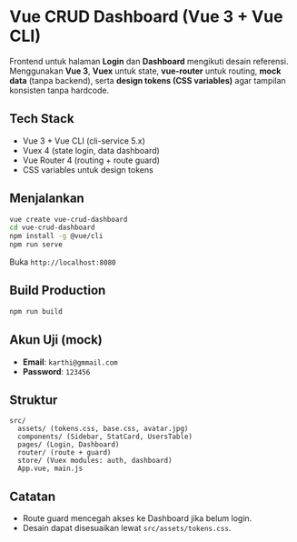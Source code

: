 # Vue CRUD Dashboard (Vue 3 + Vue CLI)

Frontend untuk halaman **Login** dan **Dashboard** mengikuti desain referensi.
Menggunakan **Vue 3**, **Vuex** untuk state, **vue-router** untuk routing, **mock data** (tanpa backend),
serta **design tokens (CSS variables)** agar tampilan konsisten tanpa hardcode.

## Tech Stack

- Vue 3 + Vue CLI (cli-service 5.x)
- Vuex 4 (state login, data dashboard)
- Vue Router 4 (routing + route guard)
- CSS variables untuk design tokens

## Menjalankan

```bash
vue create vue-crud-dashboard
cd vue-crud-dashboard
npm install -g @vue/cli
npm run serve

```

Buka `http://localhost:8080`

## Build Production

```bash
npm run build
```

## Akun Uji (mock)

- **Email**: `karthi@gmmail.com`
- **Password**: `123456`

## Struktur

```
src/
  assets/ (tokens.css, base.css, avatar.jpg)
  components/ (Sidebar, StatCard, UsersTable)
  pages/ (Login, Dashboard)
  router/ (route + guard)
  store/ (Vuex modules: auth, dashboard)
  App.vue, main.js
```

## Catatan

- Route guard mencegah akses ke Dashboard jika belum login.
- Desain dapat disesuaikan lewat `src/assets/tokens.css`.

```

```
